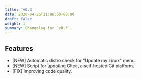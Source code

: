 ```yaml
---
title: 'v0.3'
date: 2020-04-26T11:06:00+08:00
draft: false
weight: 1
summary: Changelog for `v0.3`.
---
```


## Features
* [NEW] Automatic distro check for "Update my Linux" menu.
* [NEW] Script for updating Gitea, a self-hosted Git platform.
* [FIX] Improving code quality.
